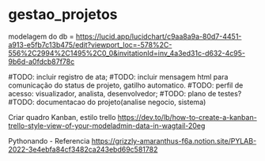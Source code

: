 # gestao_projetos

modelagem do db = https://lucid.app/lucidchart/c9aa8a9a-80d7-4451-a913-e5fb7c13b475/edit?viewport_loc=-578%2C-556%2C2994%2C1495%2C0_0&invitationId=inv_4a3ed31c-d632-4c95-9b6d-a0fdcb87f78c

#TODO: incluir registro de ata;
#TODO: incluir mensagem html para comunicação do status de projeto, gatilho automatico.
#TODO: perfil de acesso: visualizador, analista, desenvolvedor;
#TODO: plano de testes?
#TODO: documentacao do projeto(analise negocio, sistema)

Criar quadro Kanban, estilo trello
https://dev.to/lb/how-to-create-a-kanban-trello-style-view-of-your-modeladmin-data-in-wagtail-20eg

Pythonando - Referencia
https://grizzly-amaranthus-f6a.notion.site/PYLAB-2022-3e4ebfa84cf3482ca243ebd69c581782

